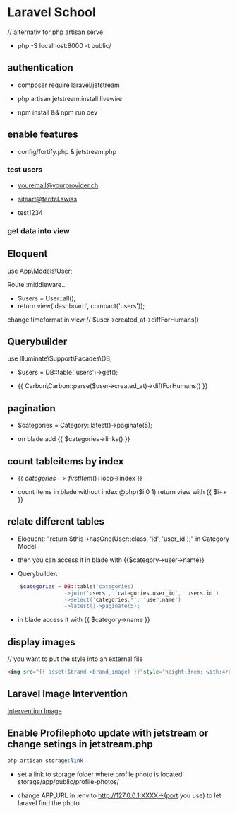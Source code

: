 # Laravel School

// alternativ for php artisan serve

- php -S localhost:8000 -t public/

## authentication

- composer require laravel/jetstream

- php artisan jetstream:install livewire

- npm install && npm run dev

## enable features

- config/fortify.php & jetstream.php

### test users

- youremail@yourprovider.ch

- siteart@feritel.swiss

- test1234

### get data into view

## Eloquent

use App\Models\User;

Route::middleware...

-  $users = User::all();
- return view('dashboard', compact('users'));

change timeformat in view // $user->created_at->diffForHumans() 

## Querybuilder

use Illuminate\Support\Facades\DB;

-  $users = DB::table('users')->get();

- {{ Carbon\Carbon::parse($user->created_at)->diffForHumans() }}

## pagination

-  $categories = Category::latest()->paginate(5);

- on blade add  {{ $categories->links() }}

## count tableitems by index

- {{ $categories->firstItem()+$loop->index }}

- count items in blade without index @php($i 0 1) return view with {{ $i++ }}

## relate different tables 

- Eloquent: "return $this->hasOne(User::class, 'id', 'user_id');" in Category Model

- then you can access it in blade with {{$category->user->name}}

- Querybuilder: 

```PHP
    $categories = DB::table('categories)
                  ->join('users', 'categories.user_id', 'users.id')
                  ->select('categories.*', 'user.name')
                  ->latest()->paginate(5);
```
- in blade access it with {{ $category->name }}

## display images

// you want to put the style into an external file
```HTML
<img src="{{ asset($brand->brand_image) }}"style="height:3rem; with:4rem;" alt="{{$brand->brand_name}}">
```

## Laravel Image Intervention

[Intervention Image](http://image.intervention.io/)

## Enable Profilephoto update with jetstream or change setings in jetstream.php

```PHP
php artisan storage:link
```
- set a link to storage folder where profile photo is located storage/app/public/profile-photos/

- change APP_URL in .env to http://127.0.0.1:XXXX->(port you use) to let laravel find the photo